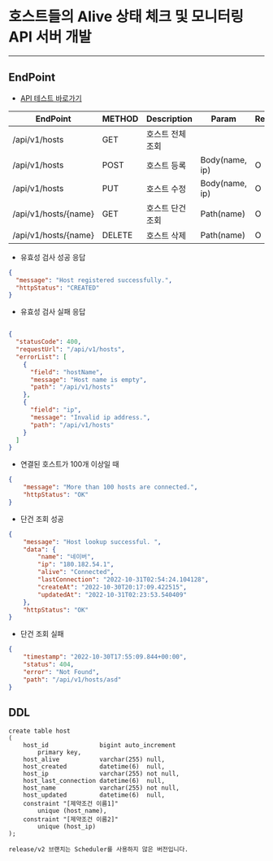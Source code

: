 # 호스트들의 Alive 상태 체크 및 모니터링 API 서버 개발

<hr/>

## EndPoint

- [API 테스트 바로가기](https://documenter.getpostman.com/view/19080293/2s8YK4rmjm)

| EndPoint             | METHOD | Description | Param          | Required |
|----------------------|--------|-------------|----------------|----------|
| /api/v1/hosts        | GET    | 호스트 전체 조회   |                |          |
| /api/v1/hosts        | POST   | 호스트 등록      | Body(name, ip) | O        |
| /api/v1/hosts        | PUT    | 호스트 수정      | Body(name, ip) | O        |
| /api/v1/hosts/{name} | GET    | 호스트 단건 조회   | Path(name)     | O        |
| /api/v1/hosts/{name} | DELETE | 호스트 삭제      | Path(name)     | O        |

- 유효성 검사 성공 응답

```json
{
  "message": "Host registered successfully.",
  "httpStatus": "CREATED"
}
```

- 유효성 검사 실패 응답

```json

{
  "statusCode": 400,
  "requestUrl": "/api/v1/hosts",
  "errorList": [
    {
      "field": "hostName",
      "message": "Host name is empty",
      "path": "/api/v1/hosts"
    },
    {
      "field": "ip",
      "message": "Invalid ip address.",
      "path": "/api/v1/hosts"
    }
  ]
}
```

- 연결된 호스트가 100개 이상일 때
```json
{
    "message": "More than 100 hosts are connected.",
    "httpStatus": "OK"
}
```

- 단건 조회 성공
```json
{
    "message": "Host lookup successful. ",
    "data": {
        "name": "네이버",
        "ip": "180.182.54.1",
        "alive": "Connected",
        "lastConnection": "2022-10-31T02:54:24.104128",
        "createAt": "2022-10-30T20:17:09.422515",
        "updatedAt": "2022-10-31T02:23:53.540409"
    },
    "httpStatus": "OK"
}
```

- 단건 조회 실패
```json
{
    "timestamp": "2022-10-30T17:55:09.844+00:00",
    "status": 404,
    "error": "Not Found",
    "path": "/api/v1/hosts/asd"
}
```



## DDL

```mysql
create table host
(
    host_id              bigint auto_increment
        primary key,
    host_alive           varchar(255) null,
    host_created         datetime(6)  null,
    host_ip              varchar(255) not null,
    host_last_connection datetime(6)  null,
    host_name            varchar(255) not null,
    host_updated         datetime(6)  null,
    constraint "[제약조건 이름1]"
        unique (host_name),
    constraint "[제약조건 이름2]"
        unique (host_ip)
);
```

```
release/v2 브랜치는 Scheduler를 사용하지 않은 버전입니다.
```
